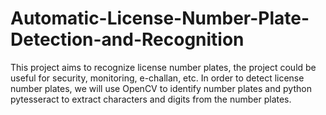 # Automatic-License-Number-Plate-Detection-and-Recognition
This project aims to recognize license number plates, the project could be useful for security, monitoring, e-challan, etc. In order to detect license number plates, we will use OpenCV to identify number plates and python pytesseract to extract characters and digits from the number plates.
